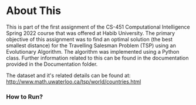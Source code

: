 # About This
This is part of the first assignment of the CS-451 Computational Intelligence Spring 2022 course that was offered at Habib University. The primary objective of this assignment was to find an optimal solution (the best smallest distance) for the Travelling Salesman Problem (TSP) using an Evolutionary Algorithm. The algorithm was implemented using a Python class. Further information related to this can be found in the documentation provided in the Documentation folder. 

The dataset and it's related details can be found at: http://www.math.uwaterloo.ca/tsp/world/countries.html

<h3>How to Run?</h3?
  - Download tsp_ea.py and the dataset provided in the repository into a folder, and run the file. The output would be in the format: "Best distance so far: Value". 
  - You can change the parameters, and observe how the algorithm performs using a combination of different parent and selection schemes, if you wish to do so. You can also attempt to run this using a different dataset, which can be found using the link mentioned above. 
  
  
  
